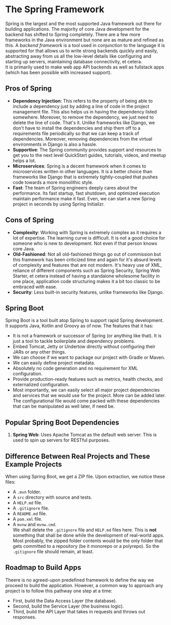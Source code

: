 # The Spring Framework

Spring is the largest and the most supported Java framework out there for building applications. The majority of core Java development for the backend has shifted to Spring completely. There are a few more frameworks in the Java environment but none are as mature and refined as this. A *backend framework* is a tool used in conjunction to the language it is supported for that allows us to write strong backends quickly and easily, abstracting away from us all the low-level details like configuring and starting up servers, maintaining database connectivity, et cetera. <br />
It is primarily used to make web app API backends as well as fullstack apps (which has been possible with increased support).


## Pros of Spring

- **Dependency Injection**: This refers to the property of being able to include a dependency just by adding a line of code in the project management file. This also helps us in having the dependency listed somewhere. Moreover, to remove the dependency, we just need to delete the line of code. That's it. Unlike frameworks like Django, we don't have to install the dependencies and ship them off to a requirements file periodically so that we can keep a track of dependencies. Moreover, removing dependencies from the virtual environments in Django is also a hassle.
- **Supportive**: The Spring community provides support and resources to get you to the next level QuickStart guides, tutorials, videos, and meetup helps a lot.
- **Microservices**: Spring is a decent framework when it comes to microservices written in other languages. It is a better choice than frameworks like Django that is extremely tightly-coupled that pushes code towards a more monolithic style.
- **Fast**: The team of Spring engineers deeply cares about the performance. Its fast startup, fast shutdown, and optimized execution maintain performance make it fast. Even, we can start a new Spring project in seconds by using Spring Initializr.


## Cons of Spring

- **Complexity**: Working with Spring is extremely complex as it requires a lot of expertise. The learning curve is difficult. It is not a good choice for someone who is new to development. Not even if that person knows core Java.
- **Old-Fashioned**: Not all old-fashioned things go out of commission but this framework has been criticized time and again for it's absurd levels of complexity and features that are not modern. It's heavy use of XML, reliance of different components such as Spring Security, Spring Web Starter, et cetera instead of having a standalone wholesome facility in one place, application code structuring makes it a bit too classic to be embraced with ease.
- **Security**: Less built-in security features, unlike frameworks like Django.


## Spring Boot

Spring Boot is a tool built atop Spring to support rapid Spring development. It supports Java, Kotlin and Groovy as of now. The features that it has:
- It is not a framework or successor of Spring (or anything like that). It is just a tool to tackle boilerplate and dependency problems.
- Embed Tomcat, Jetty or Undertow directly without configuring their JARs or any other things.
- We can choose if we want to package our project with Gradle or Maven.
- We can easily define project metadata.
- Absolutely no code generation and no requirement for XML configuration.
- Provide production-ready features such as metrics, health checks, and externalized configuration.
- Most importantly, we can easily select all major project dependencies and services that we would use for the project. More can be added later. The configurational file would come packed with these dependencies that can be manipulated as well later, if need be.


## Popular Spring Boot Dependencies

1. **Spring Web**: Uses Apache Tomcat as the default web server. This is used to spin up servers for RESTful purposes.


## Difference Between Real Projects and These Example Projects

When using Spring Boot, we get a ZIP file. Upon extraction, we notice these files:
- A `.mvn` folder.
- A `src` directory with source and tests.
- A `HELP.md` file.
- A `.gitignore` file.
- A `README.md` file.
- A `pom.xml` file.
- A `mvnw` and `mvnw.cmd`. <br />
We shall delete the `.gitignore` file and `HELP.md` files here. This is **not** something that shall be done while the development of real-world apps. Most probably, the zipped folder contents would be the only folder that gets committed to a repository (be it monorepo or a polyrepo). So the `.gitignore` file should remain, at least.


## Roadmap to Build Apps

Theere is no agreed-upon predefined framework to define the way we proceed to build the application. However, a common way to approach any project is to follow this pathway one step at a time:
- First, build the Data Access Layer (the database).
- Second, build the Service Layer (the business logic).
- Third, build the API Layer that takes in requests and throws out responses.